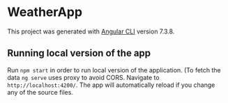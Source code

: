 # WeatherApp

This project was generated with [Angular CLI](https://github.com/angular/angular-cli) version 7.3.8.

## Running local version of the app
Run `npm start` in order to run local version of the application. (To fetch the data `ng serve` uses proxy to avoid CORS. Navigate to `http://localhost:4200/`. The app will automatically reload if you change any of the source files.

